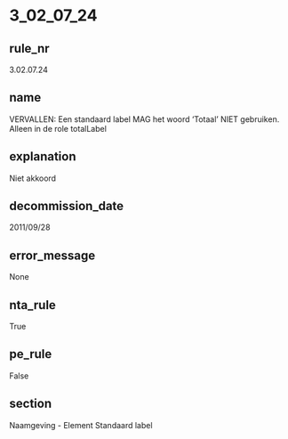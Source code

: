 # 3_02_07_24

## rule_nr
3.02.07.24

## name
VERVALLEN: Een standaard label MAG het woord ‘Totaal’ NIET gebruiken. Alleen in de role totalLabel

## explanation
Niet akkoord

## decommission_date
2011/09/28

## error_message
None

## nta_rule
True

## pe_rule
False

## section
Naamgeving - Element Standaard label

